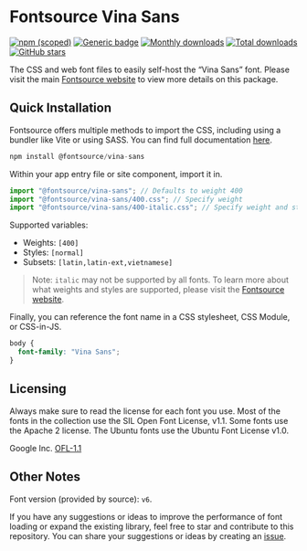 # Fontsource Vina Sans

[![npm (scoped)](https://img.shields.io/npm/v/@fontsource/vina-sans?color=brightgreen)](https://www.npmjs.com/package/@fontsource/vina-sans) [![Generic badge](https://img.shields.io/badge/fontsource-passing-brightgreen)](https://github.com/fontsource/fontsource) [![Monthly downloads](https://badgen.net/npm/dm/@fontsource/vina-sans)](https://github.com/fontsource/fontsource) [![Total downloads](https://badgen.net/npm/dt/@fontsource/vina-sans)](https://github.com/fontsource/fontsource) [![GitHub stars](https://img.shields.io/github/stars/fontsource/fontsource.svg?style=social&label=Star)](https://github.com/fontsource/fontsource/stargazers)

The CSS and web font files to easily self-host the “Vina Sans” font. Please visit the main [Fontsource website](https://fontsource.org/fonts/vina-sans) to view more details on this package.

## Quick Installation

Fontsource offers multiple methods to import the CSS, including using a bundler like Vite or using SASS. You can find full documentation [here](https://fontsource.org/docs/getting-started/introduction).

```javascript
npm install @fontsource/vina-sans
```

Within your app entry file or site component, import it in.

```javascript
import "@fontsource/vina-sans"; // Defaults to weight 400
import "@fontsource/vina-sans/400.css"; // Specify weight
import "@fontsource/vina-sans/400-italic.css"; // Specify weight and style
```

Supported variables:
- Weights: `[400]`
- Styles: `[normal]`
- Subsets: `[latin,latin-ext,vietnamese]`

> Note: `italic` may not be supported by all fonts. To learn more about what weights and styles are supported, please visit the [Fontsource website](https://fontsource.org/fonts/vina-sans).

Finally, you can reference the font name in a CSS stylesheet, CSS Module, or CSS-in-JS.

```css
body {
  font-family: "Vina Sans";
}
```

## Licensing
Always make sure to read the license for each font you use. Most of the fonts in the collection use the SIL Open Font License, v1.1. Some fonts use the Apache 2 license. The Ubuntu fonts use the Ubuntu Font License v1.0.

Google Inc.
[OFL-1.1](http://scripts.sil.org/OFL)

## Other Notes
Font version (provided by source): `v6`.

If you have any suggestions or ideas to improve the performance of font loading or expand the existing library, feel free to star and contribute to this repository. You can share your suggestions or ideas by creating an [issue](https://github.com/fontsource/fontsource/issues).